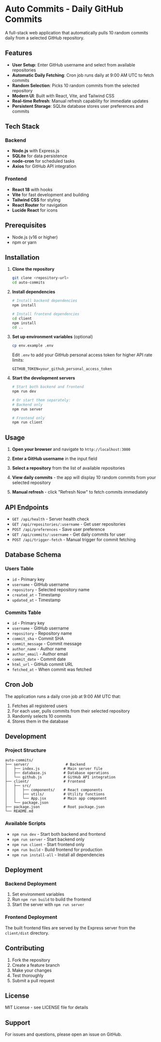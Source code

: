 # Auto Commits - Daily GitHub Commits

A full-stack web application that automatically pulls 10 random commits daily from a selected GitHub repository.

## Features

- **User Setup**: Enter GitHub username and select from available repositories
- **Automatic Daily Fetching**: Cron job runs daily at 9:00 AM UTC to fetch commits
- **Random Selection**: Picks 10 random commits from the selected repository
- **Modern UI**: Built with React, Vite, and Tailwind CSS
- **Real-time Refresh**: Manual refresh capability for immediate updates
- **Persistent Storage**: SQLite database stores user preferences and commits

## Tech Stack

### Backend
- **Node.js** with Express.js
- **SQLite** for data persistence
- **node-cron** for scheduled tasks
- **Axios** for GitHub API integration

### Frontend
- **React 18** with hooks
- **Vite** for fast development and building
- **Tailwind CSS** for styling
- **React Router** for navigation
- **Lucide React** for icons

## Prerequisites

- Node.js (v16 or higher)
- npm or yarn

## Installation

1. **Clone the repository**
   ```bash
   git clone <repository-url>
   cd auto-commits
   ```

2. **Install dependencies**
   ```bash
   # Install backend dependencies
   npm install
   
   # Install frontend dependencies
   cd client
   npm install
   cd ..
   ```

3. **Set up environment variables** (optional)
   ```bash
   cp env.example .env
   ```
   
   Edit `.env` to add your GitHub personal access token for higher API rate limits:
   ```
   GITHUB_TOKEN=your_github_personal_access_token
   ```

4. **Start the development servers**
   ```bash
   # Start both backend and frontend
   npm run dev
   
   # Or start them separately:
   # Backend only
   npm run server
   
   # Frontend only
   npm run client
   ```

## Usage

1. **Open your browser** and navigate to `http://localhost:3000`

2. **Enter a GitHub username** in the input field

3. **Select a repository** from the list of available repositories

4. **View daily commits** - the app will display 10 random commits from your selected repository

5. **Manual refresh** - click "Refresh Now" to fetch commits immediately

## API Endpoints

- `GET /api/health` - Server health check
- `GET /api/repositories/:username` - Get user repositories
- `POST /api/preferences` - Save user preference
- `GET /api/commits/:username` - Get daily commits for user
- `POST /api/trigger-fetch` - Manual trigger for commit fetching

## Database Schema

### Users Table
- `id` - Primary key
- `username` - GitHub username
- `repository` - Selected repository name
- `created_at` - Timestamp
- `updated_at` - Timestamp

### Commits Table
- `id` - Primary key
- `username` - GitHub username
- `repository` - Repository name
- `commit_sha` - Commit SHA
- `commit_message` - Commit message
- `author_name` - Author name
- `author_email` - Author email
- `commit_date` - Commit date
- `html_url` - GitHub commit URL
- `fetched_at` - When commit was fetched

## Cron Job

The application runs a daily cron job at 9:00 AM UTC that:
1. Fetches all registered users
2. For each user, pulls commits from their selected repository
3. Randomly selects 10 commits
4. Stores them in the database

## Development

### Project Structure
```
auto-commits/
├── server/                 # Backend
│   ├── index.js           # Main server file
│   ├── database.js        # Database operations
│   └── github.js          # GitHub API integration
├── client/                # Frontend
│   ├── src/
│   │   ├── components/    # React components
│   │   ├── utils/         # Utility functions
│   │   └── App.jsx        # Main app component
│   └── package.json
├── package.json           # Root package.json
└── README.md
```

### Available Scripts

- `npm run dev` - Start both backend and frontend
- `npm run server` - Start backend only
- `npm run client` - Start frontend only
- `npm run build` - Build frontend for production
- `npm run install-all` - Install all dependencies

## Deployment

### Backend Deployment
1. Set environment variables
2. Run `npm run build` to build the frontend
3. Start the server with `npm run server`

### Frontend Deployment
The built frontend files are served by the Express server from the `client/dist` directory.

## Contributing

1. Fork the repository
2. Create a feature branch
3. Make your changes
4. Test thoroughly
5. Submit a pull request

## License

MIT License - see LICENSE file for details

## Support

For issues and questions, please open an issue on GitHub. 